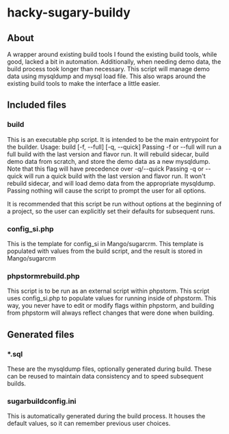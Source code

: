 # hacky-sugary-buildy
## About
A wrapper around existing build tools
I found the existing build tools, while good, lacked a bit in automation. Additionally, when needing demo data, 
the build process took longer than necessary. This script will manage demo data using mysqldump and mysql load file.
This also wraps around the existing build tools to make the interface a little easier.

## Included files

### build
This is an executable php script. It is intended to be the main entrypoint for the builder.
Usage: build [-f, --full] [-q, --quick]
Passing -f or --full will run a full build with the last version and flavor run. It will rebuild sidecar, build demo data from scratch, and store the demo data as a new mysqldump. Note that this flag will have precedence over -q/--quick
Passing -q or --quick will run a quick build with the last version and flavor run. It won't rebuild sidecar, and will load 
demo data from the appropriate mysqldump.
Passing nothing will cause the script to prompt the user for all options.

It is recommended that this script be run without options at the beginning of a project, so the user can explicitly set
their defaults for subsequent runs.

### config_si.php
This is the template for config_si in Mango/sugarcrm. This template is populated with values from the build script, and the
result is stored in Mango/sugarcrm

### phpstormrebuild.php
This script is to be run as an external script within phpstorm.  This script uses config_si.php to populate values for 
running inside of phpstorm. This way, you never have to edit or modify flags within phpstorm, and building from phpstorm will
always reflect changes that were done when building.

## Generated files

### *.sql
These are the mysqldump files, optionally generated during build. These can be reused to maintain data consistency and to speed subsequent builds.

### sugarbuildconfig.ini
This is automatically generated during the build process. It houses the default values, so it can remember previous user 
choices.
